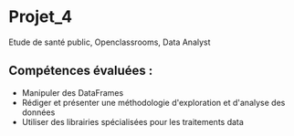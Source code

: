 # Projet_4
Etude de santé public, Openclassrooms, Data Analyst

## Compétences évaluées :
 - Manipuler des DataFrames
 - Rédiger et présenter une méthodologie d'exploration et d'analyse des données
 - Utiliser des librairies spécialisées pour les traitements data
